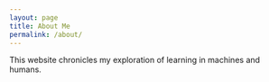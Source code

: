 ```yaml
---
layout: page
title: About Me
permalink: /about/
---
```


This website chronicles my exploration of learning in machines and humans.
